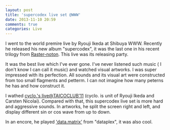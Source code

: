 ```yaml
---
layout: post
title: 'supercodex live set @WWW'
date: 2013-11-10 20:59
comments: true
categories: Live
---
```


I went to the world premire live by Ryouji Ikeda at Shibuya WWW. Recently he released his new album "supercodex", it was the last one in his recent trilogy from [Raster-noton](http://www.raster-noton.net/). This live was its releasing party.

It was the best live which I've ever gone. I've never listened such music ( I don't know I can call it music) and watched visual artworks. I was super impressed with its perfection. All sounds and its visual art were constructed from too small flagments and petterm. I can not imagine how many peterns he has and how construct it.

I wathed [cyclo.'s live@TAICOCLUB'11](http://www.youtube.com/watch?v=lk_38sywJ6U) (cyclo. is unit of Ryouji Ikeda and Carsten Nicolai). Compared with that, this supercodex live set is more hard and aggressive sounds. In artworks, he split the screen right and left, and display different sin or cos wave from up to down.

In an encore, he played ['data.matrix'](http://www.youtube.com/watch?v=F5hhFMSAuf4) from "dataplex", it was also cool. 

